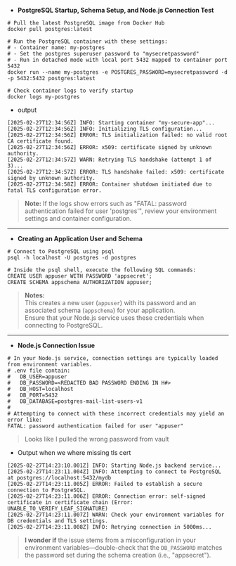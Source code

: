 
- **PostgreSQL Startup, Schema Setup, and Node.js Connection Test**

```shell
# Pull the latest PostgreSQL image from Docker Hub
docker pull postgres:latest
```

```shell
# Run the PostgreSQL container with these settings:
# - Container name: my-postgres
# - Set the postgres superuser password to "mysecretpassword"
# - Run in detached mode with local port 5432 mapped to container port 5432
docker run --name my-postgres -e POSTGRES_PASSWORD=mysecretpassword -d -p 5432:5432 postgres:latest
```

```shell
# Check container logs to verify startup
docker logs my-postgres
```

- output

```shell
[2025-02-27T12:34:56Z] INFO: Starting container "my-secure-app"...
[2025-02-27T12:34:56Z] INFO: Initializing TLS configuration...
[2025-02-27T12:34:56Z] ERROR: TLS initialization failed: no valid root CA certificate found.
[2025-02-27T12:34:56Z] ERROR: x509: certificate signed by unknown authority.
[2025-02-27T12:34:57Z] WARN: Retrying TLS handshake (attempt 1 of 3)...
[2025-02-27T12:34:57Z] ERROR: TLS handshake failed: x509: certificate signed by unknown authority.
[2025-02-27T12:34:58Z] ERROR: Container shutdown initiated due to fatal TLS configuration error.
```

> **Note:** If the logs show errors such as "FATAL: password authentication failed for user 'postgres'", review your environment settings and container configuration.

---

- **Creating an Application User and Schema**

```shell
# Connect to PostgreSQL using psql
psql -h localhost -U postgres -d postgres
```

```shell
# Inside the psql shell, execute the following SQL commands:
CREATE USER appuser WITH PASSWORD 'appsecret';
CREATE SCHEMA appschema AUTHORIZATION appuser;
```

> **Notes:**  
> This creates a new user (`appuser`) with its password and an associated schema (`appschema`) for your application.  
> Ensure that your Node.js service uses these credentials when connecting to PostgreSQL.

---

- **Node.js Connection Issue**


```shell
# In your Node.js service, connection settings are typically loaded from environment variables.
# .env file contain:
#   DB_USER=appuser
#   DB_PASSWORD=<REDACTED BAD PASSWORD ENDING IN H#>
#   DB_HOST=localhost
#   DB_PORT=5432
#   DB_DATABASE=postgres-mail-list-users-v1
#
# Attempting to connect with these incorrect credentials may yield an error like:
FATAL: password authentication failed for user "appuser"
```
> Looks like I pulled the wrong password from vault

- Output when we where missing tls cert

```shell
[2025-02-27T14:23:10.001Z] INFO: Starting Node.js backend service...
[2025-02-27T14:23:11.004Z] INFO: Attempting to connect to PostgreSQL at postgres://localhost:5432/mydb
[2025-02-27T14:23:11.005Z] ERROR: Failed to establish a secure connection to PostgreSQL.
[2025-02-27T14:23:11.006Z] ERROR: Connection error: self-signed certificate in certificate chain (Error: UNABLE_TO_VERIFY_LEAF_SIGNATURE)
[2025-02-27T14:23:11.007Z] WARN: Check your environment variables for DB credentials and TLS settings.
[2025-02-27T14:23:11.008Z] INFO: Retrying connection in 5000ms...
```

> **I wonder if** the issue stems from a misconfiguration in your environment variables—double-check that the `DB_PASSWORD` matches the password set during the schema creation (i.e., "appsecret").

